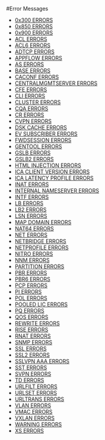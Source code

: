 #Error Messages

<ul><li><a href="0x300-errors/0x300-errors">0x300 ERRORS</a></li><li><a href="0x850-errors/0x850-errors">0x850 ERRORS</a></li><li><a href="0x900-errors/0x900-errors">0x900 ERRORS</a></li><li><a href="acl-errors/acl-errors">ACL ERRORS</a></li><li><a href="acl6-errors/acl6-errors">ACL6 ERRORS</a></li><li><a href="adtcp-errors/adtcp-errors">ADTCP ERRORS</a></li><li><a href="appflow-errors/appflow-errors">APPFLOW ERRORS</a></li><li><a href="as-errors/as-errors">AS ERRORS</a></li><li><a href="base-errors/base-errors">BASE ERRORS</a></li><li><a href="caconf-errors/caconf-errors">CACONF ERRORS</a></li><li><a href="centralmgmtserver-errors/centralmgmtserver-errors">CENTRALMGMTSERVER ERRORS</a></li><li><a href="cfe-errors/cfe-errors">CFE ERRORS</a></li><li><a href="cli-errors/cli-errors">CLI ERRORS</a></li><li><a href="cluster-errors/cluster-errors">CLUSTER ERRORS</a></li><li><a href="cqa-errors/cqa-errors">CQA ERRORS</a></li><li><a href="cr-errors/cr-errors">CR ERRORS</a></li><li><a href="cvpn-errors/cvpn-errors">CVPN ERRORS</a></li><li><a href="dsk-cache-errors/dsk-cache-errors">DSK CACHE ERRORS</a></li><li><a href="ev-subscriber-errors/ev-subscriber-errors">EV SUBSCRIBER ERRORS</a></li><li><a href="fwdsession-errors/fwdsession-errors">FWDSESSION ERRORS</a></li><li><a href="gentool-errors/gentool-errors">GENTOOL ERRORS</a></li><li><a href="gslb-errors/gslb-errors">GSLB ERRORS</a></li><li><a href="gslb2-errors/gslb2-errors">GSLB2 ERRORS</a></li><li><a href="html-injection-errors/html-injection-errors">HTML INJECTION ERRORS</a></li><li><a href="ica-client-version-errors/ica-client-version-errors">ICA CLIENT VERSION ERRORS</a></li><li><a href="ica-latency-profile-errors/ica-latency-profile-errors">ICA LATENCY PROFILE ERRORS</a></li><li><a href="inat-errors/inat-errors">INAT ERRORS</a></li><li><a href="internal-nameserver-errors/internal-nameserver-errors">INTERNAL NAMESERVER ERRORS</a></li><li><a href="intf-errors/intf-errors">INTF ERRORS</a></li><li><a href="lb-errors/lb-errors">LB ERRORS</a></li><li><a href="lb2-errors/lb2-errors">LB2 ERRORS</a></li><li><a href="lsn-errors/lsn-errors">LSN ERRORS</a></li><li><a href="map-domain-errors/map-domain-errors">MAP DOMAIN ERRORS</a></li><li><a href="nat64-errors/nat64-errors">NAT64 ERRORS</a></li><li><a href="net-errors/net-errors">NET ERRORS</a></li><li><a href="netbridge-errors/netbridge-errors">NETBRIDGE ERRORS</a></li><li><a href="netprofile-errors/netprofile-errors">NETPROFILE ERRORS</a></li><li><a href="nitro-errors/nitro-errors">NITRO ERRORS</a></li><li><a href="nnm-errors/nnm-errors">NNM ERRORS</a></li><li><a href="partition-errors/partition-errors">PARTITION ERRORS</a></li><li><a href="pbr-errors/pbr-errors">PBR ERRORS</a></li><li><a href="pbr6-errors/pbr6-errors">PBR6 ERRORS</a></li><li><a href="pcp-errors/pcp-errors">PCP ERRORS</a></li><li><a href="pi-errors/pi-errors">PI ERRORS</a></li><li><a href="pol-errors/pol-errors">POL ERRORS</a></li><li><a href="pooled-lic-errors/pooled-lic-errors">POOLED LIC ERRORS</a></li><li><a href="pq-errors/pq-errors">PQ ERRORS</a></li><li><a href="qos-errors/qos-errors">QOS ERRORS</a></li><li><a href="rewrite-errors/rewrite-errors">REWRITE ERRORS</a></li><li><a href="rise-errors/rise-errors">RISE ERRORS</a></li><li><a href="rnat-errors/rnat-errors">RNAT ERRORS</a></li><li><a href="snmp-errors/snmp-errors">SNMP ERRORS</a></li><li><a href="ssl-errors/ssl-errors">SSL ERRORS</a></li><li><a href="ssl2-errors/ssl2-errors">SSL2 ERRORS</a></li><li><a href="sslvpn-aaa-errors/sslvpn-aaa-errors">SSLVPN AAA ERRORS</a></li><li><a href="sst-errors/sst-errors">SST ERRORS</a></li><li><a href="svpn-errors/svpn-errors">SVPN ERRORS</a></li><li><a href="td-errors/td-errors">TD ERRORS</a></li><li><a href="urlfilt-errors/urlfilt-errors">URLFILT ERRORS</a></li><li><a href="urlset-errors/urlset-errors">URLSET ERRORS</a></li><li><a href="urltrans-errors/urltrans-errors">URLTRANS ERRORS</a></li><li><a href="vlan-errors/vlan-errors">VLAN ERRORS</a></li><li><a href="vmac-errors/vmac-errors">VMAC ERRORS</a></li><li><a href="vxlan-errors/vxlan-errors">VXLAN ERRORS</a></li><li><a href="warning-errors/warning-errors">WARNING ERRORS</a></li><li><a href="xs-errors/xs-errors">XS ERRORS</a></li></ul>



